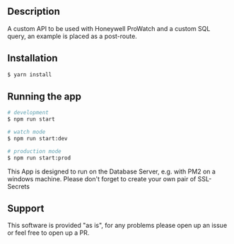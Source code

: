 ## Description

A custom API to be used with Honeywell ProWatch and a custom SQL query, an example is placed as a post-route.

## Installation

```bash
$ yarn install
```

## Running the app

```bash
# development
$ npm run start

# watch mode
$ npm run start:dev

# production mode
$ npm run start:prod
```

This App is designed to run on the Database Server, e.g. with PM2 on a windows machine. Please don't forget to create your own pair of SSL-Secrets

## Support

This software is provided "as is", for any problems please open up an issue or feel free to open up a PR.
